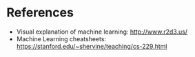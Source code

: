 # References

- Visual explanation of machine learning: http://www.r2d3.us/
-  Machine Learning cheatsheets: https://stanford.edu/~shervine/teaching/cs-229.html
